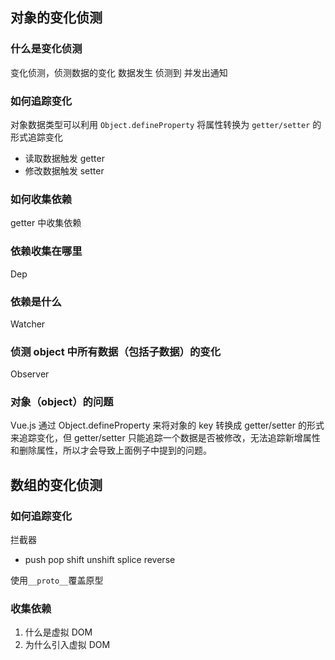 ## 对象的变化侦测

### 什么是变化侦测

变化侦测，侦测数据的变化 数据发生 侦测到 并发出通知

### 如何追踪变化

对象数据类型可以利用 `Object.defineProperty` 将属性转换为 `getter/setter` 的形式追踪变化

- 读取数据触发 getter
- 修改数据触发 setter

### 如何收集依赖

getter 中收集依赖

### 依赖收集在哪里

Dep

### 依赖是什么

Watcher

### 侦测 object 中所有数据（包括子数据）的变化

Observer

### 对象（object）的问题

Vue.js 通过 Object.defineProperty 来将对象的 key 转换成 getter/setter 的形式来追踪变化，但 getter/setter 只能追踪一个数据是否被修改，无法追踪新增属性和删除属性，所以才会导致上面例子中提到的问题。

## 数组的变化侦测

### 如何追踪变化

拦截器

- push pop shift unshift splice reverse

使用`__proto__`覆盖原型

### 收集依赖

1. 什么是虚拟 DOM
2. 为什么引入虚拟 DOM
